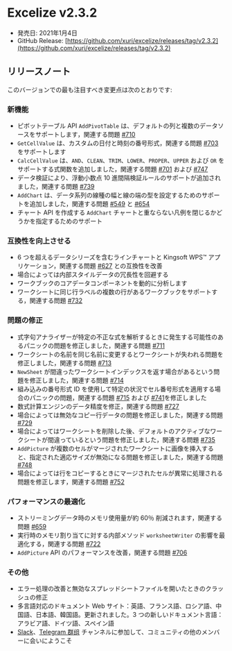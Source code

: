 # Excelize v2.3.2

* 発売日: 2021年1月4日
* GitHub Release: [https://github.com/xuri/excelize/releases/tag/v2.3.2](https://github.com/xuri/excelize/releases/tag/v2.3.2)

## リリースノート

このバージョンでの最も注目すべき変更点は次のとおりです:

### 新機能

* ピボットテーブル API `AddPivotTable` は、デフォルトの列と複数のデータソースをサポートします，関連する問題 [#710](https://github.com/xuri/excelize/pull/710)
* `GetCellValue` は、カスタムの日付と時刻の番号形式，関連する問題 [#703](https://github.com/xuri/excelize/pull/703) をサポートします
* `CalcCellValue` は、`AND`、`CLEAN`、`TRIM`、`LOWER`、`PROPER`、`UPPER` および `OR` をサポートする式関数を追加しました，関連する問題 [#701](https://github.com/xuri/excelize/issues/701) および [#747](https://github.com/xuri/excelize/pull/747)
* データ検証により、浮動小数点 10 進間隔検証ルールのサポートが追加されました，関連する問題 [#739](https://github.com/xuri/excelize/issues/739)
* `AddChart` は、データ系列の線種の幅と線の端の型を設定するためのサポートを追加しました，関連する問題 [#549](https://github.com/xuri/excelize/issues/549) と [#654](https://github.com/xuri/excelize/issues/654)
* チャート API を作成する `AddChart` チャートと重ならない凡例を閉じるかどうかを指定するためのサポート

### 互換性を向上させる

* 6 つを超えるデータシリーズを含むラインチャートと Kingsoft WPS&trade; アプリケーション，関連する問題 [#627](https://github.com/xuri/excelize/issues/627) との互換性を改善
* 場合によっては内部スタイルデータの冗長性を回避する
* ワークブックのコアデータコンポーネントを動的に分析します
* ワークシートに同じ行ラベルの複数の行があるワークブックをサポートする，関連する問題 [#732](https://github.com/xuri/excelize/issues/732)

### 問題の修正

* 式字句アナライザーが特定の不正な式を解析するときに発生する可能性のあるパニックの問題を修正しました，関連する問題 [#711](https://github.com/xuri/excelize/issues/711)
* ワークシートの名前を同じ名前に変更するとワークシートが失われる問題を修正しました，関連する問題 [#713](https://github.com/xuri/excelize/issues/713)
* `NewSheet` が間違ったワークシートインデックスを返す場合があるという問題を修正しました，関連する問題 [#714](https://github.com/xuri/excelize/issues/714)
* 組み込みの番号形式 ID を使用して特定の状況でセル番号形式を適用する場合のパニックの問題，関連する問題 [#715](https://github.com/xuri/excelize/issues/715) および [#741](https://github.com/xuri/excelize/pull/741)を修正しました
* 数式計算エンジンのデータ精度を修正，関連する問題 [#727](https://github.com/xuri/excelize/issues/727)
* 場合によっては無効なコピー行データの問題を修正しました，関連する問題 [#729](https://github.com/xuri/excelize/pull/729)
* 場合によってはワークシートを削除した後、デフォルトのアクティブなワークシートが間違っているという問題を修正しました，関連する問題 [#735](https://github.com/xuri/excelize/issues/735)
* `AddPicture` が複数のセルがマージされたワークシートに画像を挿入すると、指定された適応サイズが無効になる問題を修正しました，関連する問題 [#748](https://github.com/xuri/excelize/issues/748)
* 場合によっては行をコピーするときにマージされたセルが異常に処理される問題を修正します，関連する問題 [#752](https://github.com/xuri/excelize/issues/752)

### パフォーマンスの最適化

* ストリーミングデータ時のメモリ使用量が約 60％ 削減されます，関連する問題 [#659](https://github.com/xuri/excelize/pull/659)
* 実行時のメモリ割り当てに対する内部メソッド `worksheetWriter` の影響を最適化する，関連する問題 [#722](https://github.com/xuri/excelize/pull/722)
* `AddPicture` API のパフォーマンスを改善，関連する問題 [#706](https://github.com/xuri/excelize/issues/706)

### その他

* エラー処理の改善と無効なスプレッドシートファイルを開いたときのクラッシュの修正
* 多言語対応のドキュメント Web サイト：英語、フランス語、ロシア語、中国語、日本語、韓国語。更新されました。3 つの新しいドキュメント言語：アラビア語、ドイツ語、スペイン語
* [Slack](https://join.slack.com/t/xuri/shared_invite/zt-eriqdkeo-wV04zcCdBiiZveFgY86Wzw)、[Telegram 群组](https://t.me/excelize) チャンネルに参加して、コミュニティの他のメンバーに会いにようこそ
